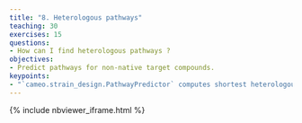 ```yaml
---
title: "8. Heterologous pathways"
teaching: 30
exercises: 15
questions:
- How can I find heterologous pathways ?
objectives:
- Predict pathways for non-native target compounds.
keypoints:
- "`cameo.strain_design.PathwayPredictor` computes shortest heterologous pathways for a desired product and host organism."
---
```


{% include nbviewer_iframe.html %}
